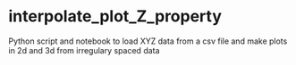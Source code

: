 # interpolate_plot_Z_property
Python script and notebook to load XYZ data from a csv file and make plots in 2d and 3d from irregulary spaced data
